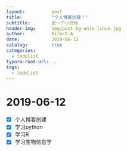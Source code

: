 ```yaml
---
layout:          post
title:           "个人博客创建！"
subtitle:        定一个小目标
header-img:      img/post-bg-unix-linux.jpg
author:          Direct-A
date:            2019-06-12
catalog:         true
categories:
  - todolist
typora-root-url: ..
tags:
  - todolist
---
```


# 2019-06-12

- [x] 个人博客创建
- [x] 学习python
- [x] 学习R
- [x] 学习生物信息学
